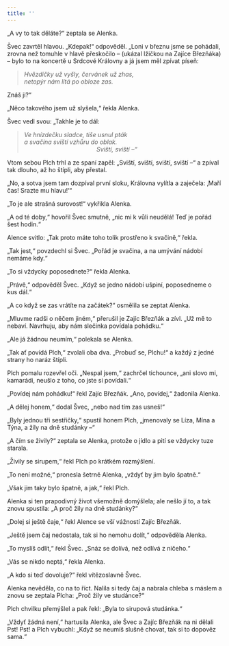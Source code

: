 ```yaml
---
title: ''
---
```


„A vy to tak děláte?“ zeptala se Alenka.

Švec zavrtěl hlavou. „Kdepak!“ odpověděl. „Loni v březnu jsme se pohádali, zrovna než tomuhle v hlavě přeskočilo – (ukázal lžičkou na Zajíce Březňáka) – bylo to na koncertě u Srdcové Královny a já jsem měl zpívat píseň:

> _Hvězdičky už vyšly, červánek už zhas,  
> netopýr nám lítá po obloze zas._

Znáš ji?“

„Něco takového jsem už slyšela,“ řekla Alenka.

Švec vedl svou: „Takhle je to dál:

> _Ve hnízdečku sladce, tiše usnul pták  
> a svačina sviští vzhůru do oblak.  
>                                            Sviští, sviští –“_

Vtom sebou Plch trhl a ze spaní zapěl: „Sviští, sviští, sviští, sviští –“ a zpíval tak dlouho, až ho štípli, aby přestal.

„No, a sotva jsem tam dozpíval první sloku, Královna vylítla a zaječela: ‚Maří čas! Srazte mu hlavu!‘“

„To je ale strašná surovost!“ vykřikla Alenka.

„A od té doby,“ hovořil Švec smutně, „nic mi k vůli neudělá! Teď je pořád šest hodin.“

Alence svitlo: „Tak proto máte toho tolik prostřeno k svačině,“ řekla.

„Tak jest,“ povzdechl si Švec. „Pořád je svačina, a na umývání nádobí nemáme kdy.“

„To si vždycky poposednete?“ řekla Alenka.

„Právě,“ odpověděl Švec. „Když se jedno nádobí ušpiní, poposedneme o kus dál.“

„A co když se zas vrátíte na začátek?“ osmělila se zeptat Alenka.

„Mluvme radši o něčem jiném,“ přerušil je Zajíc Březňák a zívl. „Už mě to nebaví. Navrhuju, aby nám slečinka povídala pohádku.“

„Ale já žádnou neumím,“ polekala se Alenka.

„Tak ať povídá Plch,“ zvolali oba dva. „Probuď se, Plchu!“ a každý z jedné strany ho naráz štípli.

Plch pomalu rozevřel oči. „Nespal jsem,“ zachrčel tichounce, „ani slovo mi, kamarádi, neušlo z toho, co jste si povídali.“

„Povídej nám pohádku!“ řekl Zajíc Březňák. „Ano, povídej,“ žadonila Alenka.

„A dělej honem,“ dodal Švec, „nebo nad tím zas usneš!“

„Byly jednou tři sestřičky,“ spustil honem Plch, „jmenovaly se Líza, Mína a Týna, a žily na dně studánky –“

„A čím se živily?“ zeptala se Alenka, protože o jídlo a pití se vždycky tuze starala.

„Živily se sirupem,“ řekl Plch po krátkém rozmýšlení.

„To není možné,“ pronesla šetrně Alenka, „vždyť by jim bylo špatně.“

„Však jim taky bylo špatně, a jak,“ řekl Plch.

Alenka si ten prapodivný život všemožně domýšlela; ale nešlo jí to, a tak znovu spustila: „A proč žily na dně studánky?“

„Dolej si ještě čaje,“ řekl Alence se vší vážností Zajíc Březňák.

„Ještě jsem čaj nedostala, tak si ho nemohu dolít,“ odpověděla Alenka.

„To myslíš odlít,“ řekl Švec. „Snáz se dolívá, než odlívá z ničeho.“

„Vás se nikdo neptá,“ řekla Alenka.

„A kdo si teď dovoluje?“ řekl vítězoslavně Švec.

Alenka nevěděla, co na to říct. Nalila si tedy čaj a nabrala chleba s máslem a znovu se zeptala Plcha: „Proč žily ve studánce?“

Plch chvilku přemýšlel a pak řekl: „Byla to sirupová studánka.“

„Vždyť žádná není,“ hartusila Alenka, ale Švec a Zajíc Březňák na ni dělali Pst! Pst! a Plch vybuchl: „Když se neumíš slušně chovat, tak si to dopověz sama.“
